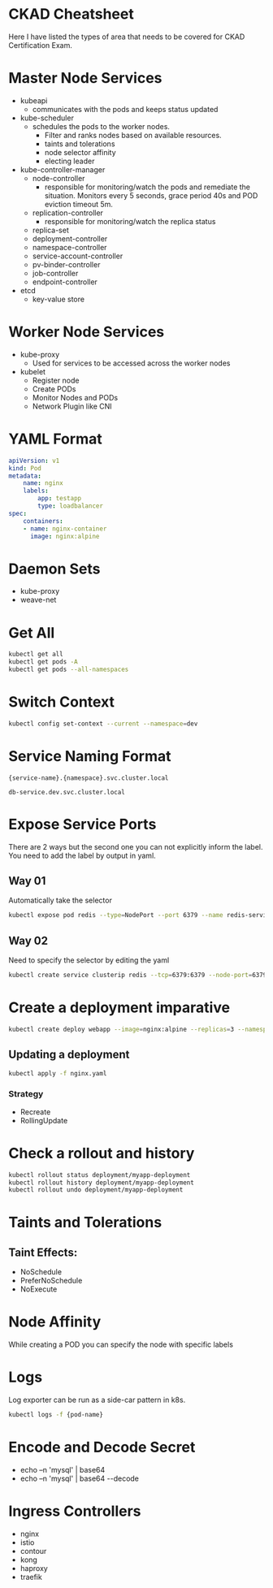 # CKAD Cheatsheet

Here I have listed the types of area that needs to be covered for CKAD Certification Exam.

# Master Node Services

- kubeapi
    - communicates with the pods and keeps status updated
- kube-scheduler
    - schedules the pods to the worker nodes.       
        - Filter and ranks nodes based on available resources.
        - taints and tolerations
        - node selector affinity
        - electing leader
- kube-controller-manager
    - node-controller
        - responsible for monitoring/watch the pods and remediate the situation. Monitors every 5 seconds, grace period 40s and POD eviction timeout 5m.
    - replication-controller
        - responsible for monitoring/watch the replica status
    - replica-set
    - deployment-controller
    - namespace-controller
    - service-account-controller
    - pv-binder-controller
    - job-controller
    - endpoint-controller
- etcd
    - key-value store

# Worker Node Services

- kube-proxy
    - Used for services to be accessed across the worker nodes
- kubelet
    - Register node
    - Create PODs
    - Monitor Nodes and PODs
    - Network Plugin like CNI

# YAML Format

```yaml
apiVersion: v1
kind: Pod
metadata:
    name: nginx
    labels:
        app: testapp
        type: loadbalancer
spec:
    containers:
    - name: nginx-container
      image: nginx:alpine
```

# Daemon Sets

- kube-proxy
- weave-net

# Get All
```bash
kubectl get all
kubectl get pods -A
kubectl get pods --all-namespaces
```

# Switch Context
```bash
kubectl config set-context --current --namespace=dev
```

# Service Naming Format

`{service-name}.{namespace}.svc.cluster.local`

`db-service.dev.svc.cluster.local`

# Expose Service Ports
There are 2 ways but the second one you can not explicitly inform the label. You need to add the label by output in yaml.

## Way 01
Automatically take the selector
```bash
kubectl expose pod redis --type=NodePort --port 6379 --name redis-service
```

## Way 02
Need to specify the selector by editing the yaml
```bash
kubectl create service clusterip redis --tcp=6379:6379 --node-port=6379 --dry-run=client -o yaml
```

# Create a deployment imparative

```bash
kubectl create deploy webapp --image=nginx:alpine --replicas=3 --namespace=dev
```

## Updating a deployment

```bash
kubectl apply -f nginx.yaml
```

### Strategy

- Recreate
- RollingUpdate


# Check a rollout and history
```bash
kubectl rollout status deployment/myapp-deployment
kubectl rollout history deployment/myapp-deployment
kubectl rollout undo deployment/myapp-deployment
```

# Taints and Tolerations

## Taint Effects:

- NoSchedule
- PreferNoSchedule
- NoExecute

# Node Affinity
While creating a POD you can specify the node with specific labels

# Logs
Log exporter can be run as a side-car pattern in k8s.
```bash
kubectl logs -f {pod-name}
```

# Encode and Decode Secret

- echo –n 'mysql' | base64
- echo –n 'mysql' | base64 --decode

# Ingress Controllers

- nginx
- istio
- contour
- kong
- haproxy
- traefik